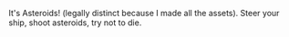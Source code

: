 It's Asteroids! (legally distinct because I made all the assets).
Steer your ship, shoot asteroids, try not to die.